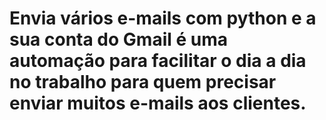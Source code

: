 # Envia vários e-mails com python e a sua conta do Gmail é uma automação para facilitar o dia a dia no trabalho para quem precisar enviar muitos e-mails aos clientes.
